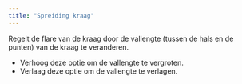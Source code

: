 ```yaml
---
title: "Spreiding kraag"
---
```


Regelt de flare van de kraag door de vallengte (tussen de hals en de punten) van de kraag te veranderen.

- Verhoog deze optie om de vallengte te vergroten.
- Verlaag deze optie om de vallengte te verlagen.




